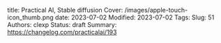 title: Practical AI, Stable diffusion
Cover: /images/apple-touch-icon_thumb.png
date: 2023-07-02
Modified: 2023-07-02
Tags:
Slug: 51
Authors: clexp
Status: draft
Summary:
https://changelog.com/practicalai/193
